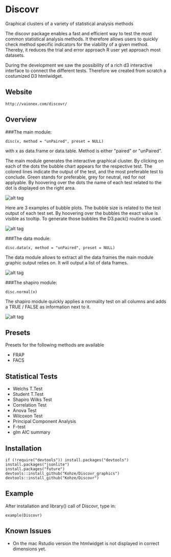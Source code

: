 # Discovr


Graphical clusters of a variety of statistical analysis methods 

The discovr package enables a fast and efficient way to test the most common statistical analysis methods. It therefore allows users to quickly check method specific indicators for the viability of a given method. Thereby, it reduces the trial and error approach R user yet approach most datasets.

During the development we saw the possibility of a rich d3 interactive interface to connect the different tests. Therefore we created from scratch a costumized D3 htmlwidget. 


Website
--------------
   
    http://vaionex.com/discovr/

Overview
--------------

###The main module:

    disc(x, method = "unPaired", preset = NULL)

with x as data.frame or data.table. Method is either "paired" or "unPaired".

The main module generates the interactive graphical cluster. By clicking on each of the dots the bubble chart appears for the respective test. The colored lines indicate the output of the test, and the most preferable test to conclude. Green stands for preferable, grey for neutral, red for not applyable. By hoovering over the dots the name of each test related to the dot is displayed on the right area. 

![alt tag](http://vaionex.com/Discovr/DmainInterface.jpeg)

Here are 3 examples of bubble plots. The bubble size is related to the test output of each test set. By hoovering over the bubbles the exact value is visible as tooltip. To generate those bubbles the D3.pack() routine is used. 

![alt tag](http://vaionex.com/Discovr/DSC03137.jpg)


###The data module:

    disc.data(x, method = "unPaired", preset = NULL)

The data module allows to extract all the data frames the main module graphic output relies on. It will output a list of data frames.     

![alt tag](http://vaionex.com/Discovr/disc-data.JPG)


###The shapiro module:

    disc.normal(x)

The shapiro module quickly applies a normality test on all columns and adds a TRUE / FALSE as information next to it.    

![alt tag](http://vaionex.com/Discovr/disc-normal.JPG)

Presets
--------------

Presets for the following methods are available

- FRAP
- FACS


Statistical Tests 
--------------

- Welchs T.Test
- Student T.Test
- Shapiro Wilks Test
- Correlation Test
- Anova Test
- Wilcoxon Test
- Principal Component Analysis
- F-test
- glm AIC summary


Installation
--------------

    if (!require("devtools")) install.packages("devtools")
    install.packages("jsonlite")
    install.packages("future")
    devtools::install_github("Kohze/Discovr_graphics")
    devtools::install_github("Kohze/Discovr")

Example
--------------

After installation and library() call of Discovr, type in:

    example(Discovr)


Known Issues
--------------

 - On the mac Rstudio version the htmlwidget is not displayed in correct dimensions yet. 